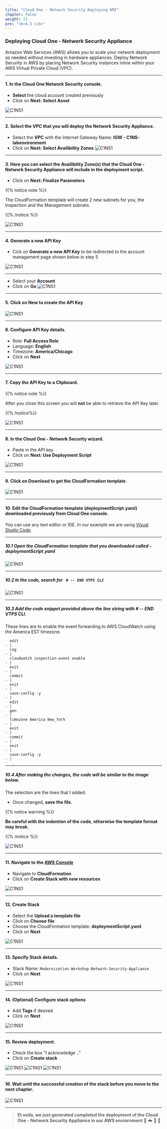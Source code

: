 ```yaml
---
title: "Cloud One - Network Security Deploying AMI"
chapter: false
weight: 33
pre: "<b>4.3 </b>"
---
```


### Deploying Cloud One - Network Security Appliance 

Amazon Web Services (AWS) allows you to scale your network deployment as needed without investing in hardware appliances. Deploy Network Security in AWS by placing Network Security instances inline within your AWS Virtual Private Cloud (VPC).

---

#### 1. In the Cloud One Network Security console.
- **Select** the cloud account created previously
- Click on **Next: Select Asset**

![C1NS1](/images/deploy_protec_1.png) 

---

#### 2. Select the VPC that you will deploy the Network Security Appliance.

- Select the **VPC** with the Internet Gateway Name: **IGW - C1NS-labenvironment**
- Click on **Next: Select Availibility Zones**
![C1NS1](/images/deploy_protec_2.png) 

---

#### 3. Here you can select the Availibility Zone(s) that the Cloud One - Network Security Appliance will include in the deployment script. 
- Click on **Next: Finalize Parameters** 

{{% notice note %}}
<p style='text-align: left;'>
The CloudFormation template will create 2 new subnets for you, the Inspection and the Management subnets.
</p>
{{% /notice %}}

![C1NS1](/images/deploy_protec_3.png) 

---

#### 4. **Generate a new API Key**
- Cick on **Generate a new API Key** to be redirected to the account management page shown below in step 5 

![C1NS1](/images/deploy_protec_ssh.png) 

---

- Select your **Account**
- Click on **Go**
![C1NS1](/images/deploy_protec_4.png) 

---

#### 5. Click on **New** to create the API Key

![C1NS1](/images/deploy_protec_5.png) 

---

#### 6. Configure API Key details.
- Role: **Full Access Role** 
- Language: **English**
- Timezone: **America/Chicago**
- Click on **Next**

![C1NS1](/images/deploy_protec_6.png)

---

#### 7. Copy the API Key to a Clipboard. 
{{% notice note %}}
<p style='text-align: left;'>
After you close this screen you will <b>not</b> be able to retrieve the API Key later.
</p>
{{% /notice%}}

![C1NS1](/images/deploy_protec_7.png) 

---

#### 8. In the Cloud One - Network Security wizard.
- Paste in the API key
- Click on **Next: Use Deployment Script**

![C1NS1](/images/deploy_protec_ssh.png)

---

#### 9. Click on **Download** to get the CloudFormation template

![C1NS1](/images/deploy_protec_9.png) 

---

#### 10. Edit the CloudFormation template (deploymentScript.yaml) downloaded previously from Cloud One console. 

You can use any text editor or IDE. In our example we are using [Visual Studio Code](https://code.visualstudio.com/download).

---

##### 10.1 Open the CloudFormation template that you downloaded called - **deploymentScript.yaml**

![C1NS1](/images/deploy_protec_10.png) 

---

##### 10.2 In the code, search for <code> # -- END VTPS CLI</code>

![C1NS1](/images/deploy_protec_11.png) 

---

##### 10.3 Add the code snippet provided **above** the line string  with **# -- END VTPS CLI**. 

These lines are to enable the event forwarding to AWS CloudWatch using the America EST timezone.

```
  edit
- |
  log
- |
  cloudwatch inspection-event enable
- |
  exit
- |
  commit
- |
  exit
- |
  save-config -y
- |
  edit
- |
  gen
- |
  timezone America New_York
- |
  exit
- |
  commit
- |
  exit
- |
  save-config -y
- |
```

---


##### 10.4  After making the changes, the code will be similar to the image below. 
The selection are the lines that I added. 

- Once changed, **save the file**.

{{% notice warning %}}
<p style='text-align: left;'>
<b>Be careful with the indention of the code, otherwise the template format may break.</b>
</p>
{{% /notice %}}

![C1NS1](/images/deploy_protec_12.png) 

---

#### 11. Navigate to the [AWS Console](aws.amazon.com/)
- Navigate to **CloudFormation**
- Click on **Create Stack with new resources**

![C1NS1](/images/deploy_protec_13.png) 

---

#### 12.  Create Stack
- Select the **Upload a template file** 
- Click on **Choose file** 
- Choose the CloudFormation template: **deploymentScript.yaml**
- Click on **Next**

![C1NS1](/images/deploy_protec_14.png) 

---

#### 13.  Specify Stack details.
- Stack Name: <code>Modernization-Workshop-Network-Security-Appliance</code>
- Click on **Next**

![C1NS1](/images/deploy_protec_15.png) 

---
#### 14. (Optional) Configure stack options
- Add **Tags** if desired 
- Click on **Next**

![C1NS1](/images/deploy_protec_16.png) 

---
#### 15. Review deployment. 
- Check the box "I acknowledge .."
- Click on **Create stack**

![C1NS1](/images/deploy_protec_17.png)
![C1NS1](/images/deploy_protec_18.png)
![C1NS1](/images/deploy_protec_19.png)

---

#### 16. Wait until the successful creation of the stack before you move to the next chapter.

![C1NS1](/images/deploy_protec_20.png) 

---
> **Et voila, we just generated completed the deployment of the Cloud One - Network Security Appliance in our AWS enviornment** 🤩 :cloud: 🤖 :rocket: